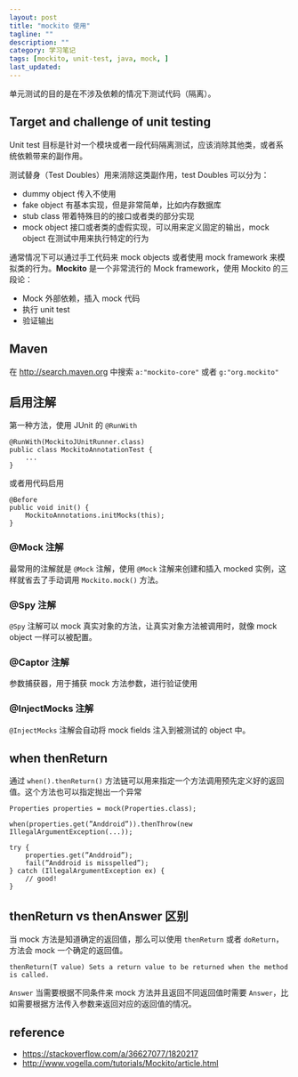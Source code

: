 ```yaml
---
layout: post
title: "mockito 使用"
tagline: ""
description: ""
category: 学习笔记
tags: [mockito, unit-test, java, mock, ]
last_updated:
---
```



单元测试的目的是在不涉及依赖的情况下测试代码（隔离）。

## Target and challenge of unit testing
Unit test 目标是针对一个模块或者一段代码隔离测试，应该消除其他类，或者系统依赖带来的副作用。

测试替身（Test Doubles）用来消除这类副作用，test Doubles 可以分为：

- dummy object 传入不使用
- fake object 有基本实现，但是非常简单，比如内存数据库
- stub class 带着特殊目的的接口或者类的部分实现
- mock object 接口或者类的虚假实现，可以用来定义固定的输出，mock object 在测试中用来执行特定的行为

通常情况下可以通过手工代码来 mock objects 或者使用 mock framework 来模拟类的行为。**Mockito** 是一个非常流行的 Mock framework，使用 Mockito 的三段论：

- Mock 外部依赖，插入 mock 代码
- 执行 unit test
- 验证输出

## Maven
在 <http://search.maven.org> 中搜索 `a:"mockito-core"` 或者 `g:"org.mockito"`

## 启用注解

第一种方法，使用 JUnit 的 `@RunWith`

    @RunWith(MockitoJUnitRunner.class)
    public class MockitoAnnotationTest {
        ...
    }

或者用代码启用

    @Before
    public void init() {
        MockitoAnnotations.initMocks(this);
    }

### @Mock 注解
最常用的注解就是 `@Mock` 注解，使用 `@Mock` 注解来创建和插入 mocked 实例，这样就省去了手动调用 `Mockito.mock()` 方法。

### @Spy 注解
`@Spy` 注解可以 mock 真实对象的方法，让真实对象方法被调用时，就像 mock object 一样可以被配置。

### @Captor 注解
参数捕获器，用于捕获 mock 方法参数，进行验证使用

### @InjectMocks 注解
`@InjectMocks` 注解会自动将 mock fields 注入到被测试的 object 中。

## when thenReturn
通过 `when().thenReturn()` 方法链可以用来指定一个方法调用预先定义好的返回值。这个方法也可以指定抛出一个异常

    Properties properties = mock(Properties.class);

    when(properties.get(”Anddroid”)).thenThrow(new IllegalArgumentException(...));

    try {
        properties.get(”Anddroid”);
        fail(”Anddroid is misspelled”);
    } catch (IllegalArgumentException ex) {
        // good!
    }

## thenReturn vs thenAnswer 区别
当 mock 方法是知道确定的返回值，那么可以使用 `thenReturn` 或者 `doReturn`，方法会 mock 一个确定的返回值。

    thenReturn(T value) Sets a return value to be returned when the method is called.

`Answer` 当需要根据不同条件来 mock 方法并且返回不同返回值时需要 `Answer`，比如需要根据方法传入参数来返回对应的返回值的情况。

## reference

- <https://stackoverflow.com/a/36627077/1820217>
- <http://www.vogella.com/tutorials/Mockito/article.html>
